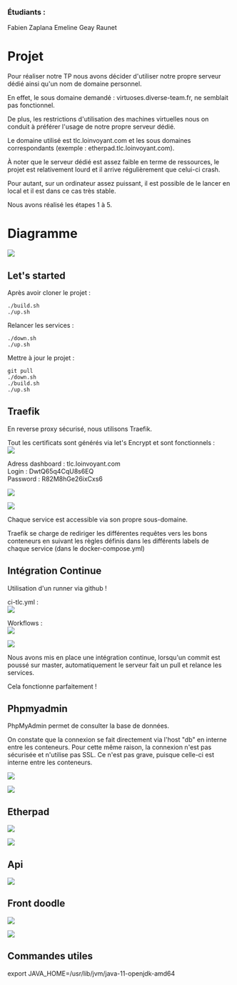 ### Étudiants :  
Fabien Zaplana
Emeline Geay Raunet

# Projet 

Pour réaliser notre TP nous avons décider d'utiliser notre propre serveur dédié ainsi qu'un nom de domaine personnel.

En effet, le sous domaine demandé : virtuoses.diverse-team.fr, ne semblait pas fonctionnel.

De plus, les restrictions d'utilisation des machines virtuelles nous on conduit à préférer l'usage de notre propre serveur dédié.

Le domaine utilisé est tlc.loinvoyant.com et les sous domaines correspondants (exemple : etherpad.tlc.loinvoyant.com).

À noter que le serveur dédié est assez faible en terme de ressources, le projet est relativement lourd et il arrive régulièrement que celui-ci crash.

Pour autant, sur un ordinateur assez puissant, il est possible de le lancer en local et il est dans ce cas très stable.

Nous avons réalisé les étapes 1 à 5.

# Diagramme

![](https://i.imgur.com/Pb2TtiS.png)

## Let's started

Après avoir cloner le projet :  
```bash=
./build.sh
./up.sh
```

Relancer les services :  
```bash=
./down.sh
./up.sh
```

Mettre à jour le projet :  
```bash=
git pull
./down.sh
./build.sh
./up.sh
```

## Traefik

En reverse proxy sécurisé, nous utilisons Traefik.

Tout les certificats sont générés via let's Encrypt et sont fonctionnels :  
![](https://i.imgur.com/zYdZMUp.png)


Adress dashboard : tlc.loinvoyant.com  
Login : DwtQ65q4CqU8s6EQ  
Password : R82M8hGe26ixCxs6  

![](https://i.imgur.com/LFt2oFH.png)

![](https://i.imgur.com/AeW3WR8.png)

Chaque service est accessible via son propre sous-domaine.

Traefik se charge de rediriger les différentes requêtes vers les bons conteneurs en suivant les règles définis dans les différents labels de chaque service (dans le docker-compose.yml)

## Intégration Continue

Utilisation d'un runner via github !

ci-tlc.yml :  
![](https://i.imgur.com/TjWW5jQ.png)

Workflows :  
![](https://i.imgur.com/i4HrV5g.png)


![](https://i.imgur.com/zDg7YzU.png)

Nous avons mis en place une intégration continue, lorsqu'un commit est poussé sur master, automatiquement le serveur fait un pull et relance les services.

Cela fonctionne parfaitement !


## Phpmyadmin

PhpMyAdmin permet de consulter la base de données.

On constate que la connexion se fait directement via l'host "db" en interne entre les conteneurs. Pour cette même raison, la connexion n'est pas sécurisée et n'utilise pas SSL. Ce n'est pas grave, puisque celle-ci est interne entre les conteneurs.

![](https://i.imgur.com/ABenFJy.png)

![](https://i.imgur.com/eSjCo4E.png)

## Etherpad

![](https://i.imgur.com/YTkuIiF.png)

![](https://i.imgur.com/EvKmwVF.png)

## Api

![](https://i.imgur.com/aqRuAXh.png)

## Front doodle

![](https://i.imgur.com/xxZraty.png)

![](https://i.imgur.com/1blGaQA.png)

## Commandes utiles

export JAVA_HOME=/usr/lib/jvm/java-11-openjdk-amd64
